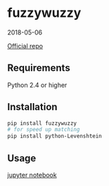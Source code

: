 # fuzzywuzzy

2018-05-06

[Official repo](https://github.com/seatgeek/fuzzywuzzy)

## Requirements

Python 2.4 or higher

## Installation

``` bash
pip install fuzzywuzzy
# for speed up matching
pip install python-Levenshtein
```

## Usage

[jupyter notebook](https://github.com/giggslam/fuzzywuzzy/blob/master/fuzzywuzzy.ipynb)